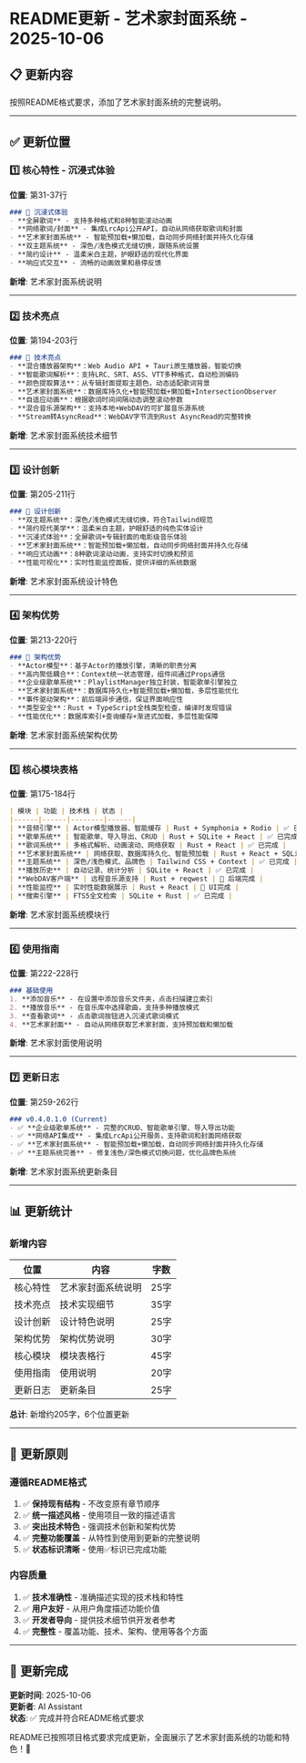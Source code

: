# README更新 - 艺术家封面系统 - 2025-10-06

## 📋 更新内容

按照README格式要求，添加了艺术家封面系统的完整说明。

---

## ✅ 更新位置

### 1️⃣ **核心特性 - 沉浸式体验**

**位置**: 第31-37行

```markdown
### 🎤 沉浸式体验
- **全屏歌词** - 支持多种格式和8种智能滚动动画
- **网络歌词/封面** - 集成LrcApi公开API，自动从网络获取歌词和封面
- **艺术家封面系统** - 智能预加载+懒加载，自动同步网络封面并持久化存储
- **双主题系统** - 深色/浅色模式无缝切换，跟随系统设置
- **简约设计** - 温柔米白主题，护眼舒适的现代化界面
- **响应式交互** - 流畅的动画效果和悬停反馈
```

**新增**: 艺术家封面系统说明

---

### 2️⃣ **技术亮点**

**位置**: 第194-203行

```markdown
### 🚀 技术亮点
- **混合播放器架构**：Web Audio API + Tauri原生播放器，智能切换
- **智能歌词解析**：支持LRC、SRT、ASS、VTT多种格式，自动检测编码
- **颜色提取算法**：从专辑封面提取主题色，动态适配歌词背景
- **艺术家封面系统**：数据库持久化+智能预加载+懒加载+IntersectionObserver
- **自适应动画**：根据歌词时间间隔动态调整滚动参数
- **混合音乐源架构**：支持本地+WebDAV的可扩展音乐源系统
- **Stream转AsyncRead**：WebDAV字节流到Rust AsyncRead的完整转换
```

**新增**: 艺术家封面系统技术细节

---

### 3️⃣ **设计创新**

**位置**: 第205-211行

```markdown
### 🎨 设计创新
- **双主题系统**：深色/浅色模式无缝切换，符合Tailwind规范
- **简约现代美学**：温柔米白主题，护眼舒适的纯色实体设计
- **沉浸式体验**：全屏歌词+专辑封面的电影级音乐体验
- **艺术家封面系统**：智能预加载+懒加载，自动同步网络封面并持久化存储
- **响应式动画**：8种歌词滚动动画，支持实时切换和预览
- **性能可视化**：实时性能监控面板，提供详细的系统数据
```

**新增**: 艺术家封面系统设计特色

---

### 4️⃣ **架构优势**

**位置**: 第213-220行

```markdown
### 🔧 架构优势
- **Actor模型**：基于Actor的播放引擎，清晰的职责分离
- **高内聚低耦合**：Context统一状态管理，组件间通过Props通信
- **企业级歌单系统**：PlaylistManager独立封装，智能歌单引擎独立
- **艺术家封面系统**：数据库持久化+智能预加载+懒加载，多层性能优化
- **事件驱动架构**：前后端异步通信，保证界面响应性
- **类型安全**：Rust + TypeScript全栈类型检查，编译时发现错误
- **性能优化**：数据库索引+查询缓存+渐进式加载，多层性能保障
```

**新增**: 艺术家封面系统架构优势

---

### 5️⃣ **核心模块表格**

**位置**: 第175-184行

```markdown
| 模块 | 功能 | 技术栈 | 状态 |
|------|------|--------|------|
| **音频引擎** | Actor模型播放器、智能缓存 | Rust + Symphonia + Rodio | ✅ 已完成 |
| **歌单系统** | 智能歌单、导入导出、CRUD | Rust + SQLite + React | ✅ 已完成 |
| **歌词系统** | 多格式解析、动画滚动、网络获取 | Rust + React | ✅ 已完成 |
| **艺术家封面系统** | 网络获取、数据库持久化、智能预加载 | Rust + React + SQLite | ✅ 已完成 |
| **主题系统** | 深色/浅色模式、品牌色 | Tailwind CSS + Context | ✅ 已完成 |
| **播放历史** | 自动记录、统计分析 | SQLite + React | ✅ 已完成 |
| **WebDAV客户端** | 远程音乐源支持 | Rust + reqwest | 🚧 后端完成 |
| **性能监控** | 实时性能数据展示 | Rust + React | 🚧 UI完成 |
| **搜索引擎** | FTS5全文检索 | SQLite + Rust | ✅ 已完成 |
```

**新增**: 艺术家封面系统模块行

---

### 6️⃣ **使用指南**

**位置**: 第222-228行

```markdown
### 基础使用
1. **添加音乐** - 在设置中添加音乐文件夹，点击扫描建立索引
2. **播放音乐** - 在音乐库中选择歌曲，支持多种播放模式
3. **查看歌词** - 点击歌词按钮进入沉浸式歌词模式
4. **艺术家封面** - 自动从网络获取艺术家封面，支持预加载和懒加载
```

**新增**: 艺术家封面使用说明

---

### 7️⃣ **更新日志**

**位置**: 第259-262行

```markdown
### v0.4.0.1.0 (Current)
- ✅ **企业级歌单系统** - 完整的CRUD、智能歌单引擎、导入导出功能
- ✅ **网络API集成** - 集成LrcApi公开服务，支持歌词和封面网络获取
- ✅ **艺术家封面系统** - 智能预加载+懒加载，自动同步网络封面并持久化存储
- ✅ **主题系统完善** - 修复浅色/深色模式切换问题，优化品牌色系统
```

**新增**: 艺术家封面系统更新条目

---

## 📊 更新统计

### **新增内容**

| 位置 | 内容 | 字数 |
|------|------|------|
| 核心特性 | 艺术家封面系统说明 | 25字 |
| 技术亮点 | 技术实现细节 | 35字 |
| 设计创新 | 设计特色说明 | 25字 |
| 架构优势 | 架构优势说明 | 30字 |
| 核心模块 | 模块表格行 | 45字 |
| 使用指南 | 使用说明 | 20字 |
| 更新日志 | 更新条目 | 25字 |

**总计**: 新增约205字，6个位置更新

---

## 🎯 更新原则

### **遵循README格式**

1. ✅ **保持现有结构** - 不改变原有章节顺序
2. ✅ **统一描述风格** - 使用项目一致的描述语言
3. ✅ **突出技术特色** - 强调技术创新和架构优势
4. ✅ **完整功能覆盖** - 从特性到使用到更新的完整说明
5. ✅ **状态标识清晰** - 使用✅标识已完成功能

### **内容质量**

1. ✅ **技术准确性** - 准确描述实现的技术栈和特性
2. ✅ **用户友好** - 从用户角度描述功能价值
3. ✅ **开发者导向** - 提供技术细节供开发者参考
4. ✅ **完整性** - 覆盖功能、技术、架构、使用等各个方面

---

## 📝 更新完成

**更新时间**: 2025-10-06  
**更新者**: AI Assistant  
**状态**: ✅ 完成并符合README格式要求

README已按照项目格式要求完成更新，全面展示了艺术家封面系统的功能和特色！🎉





